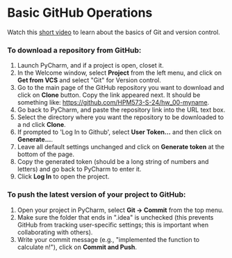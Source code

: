 # Basic GitHub Operations

Watch this [short video](https://git-scm.com/video/what-is-version-control)
 to learn about the basics of Git and version control.

### To download a repository from GitHub:

1. Launch PyCharm, and if a project is open, closet it.
2. In the Welcome window, select **Project** from the left menu, and click on **Get from VCS** 
and select "Git" for Version control. 
3. Go to the main page of the GitHub repository you want to download and 
click on **Clone** button. Copy the link appeared next. It should be something like:
https://github.com/HPM573-S-24/hw_00-myname.
4. Go back to PyCharm, and paste the repository link into the URL text box.
5. Select the directory where you want the repository to be downloaded to a
nd click **Clone**. 
6. If prompted to 'Log In to Github', select **User Token...** and then click on **Generate...**.
7. Leave all default settings unchanged and click on **Generate token** at the bottom of the page. 
8. Copy the generated token (should be a long string of numbers and letters) and go back to PyCharm to enter it. 
7. Click **Log In** to open the project.

### To push the latest version of your project to GitHub:

1. Open your project in PyCharm, select **Git -> Commit** from the top menu. 
2. Make sure the folder that ends in "\.idea" is unchecked (this prevents GitHub from tracking user-specific settings; this is important when collaborating with others). 
3. Write your commit message (e.g., "implemented the function to calculate n!"), 
click on **Commit and Push**.
